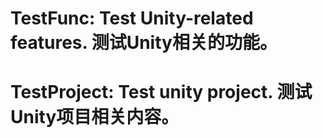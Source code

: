 # TestFunc: Test Unity-related features. 测试Unity相关的功能。
# TestProject: Test unity project. 测试Unity项目相关内容。